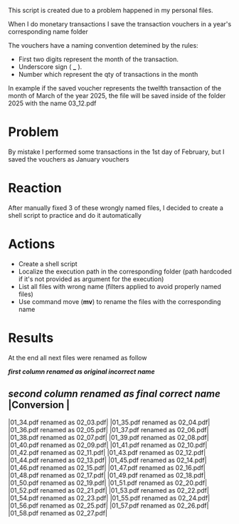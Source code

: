 This script is created due to a problem happened in my personal files.

When I do monetary transactions I save the transaction vouchers in a year's corresponding name folder

The vouchers have a naming convention detemined by the rules:
* First two digits represent the month of the transaction.
* Underscore sign ( **_** ).
* Number which represent the qty of transactions in the month

In example if the saved voucher represents the twelfth transaction of the month of March of the year 2025,
the file will be saved inside of the folder 2025 with the name 03_12.pdf

# Problem
By mistake I performed some transactions in the 1st day of February, but I saved the vouchers as January vouchers

# Reaction
After manually fixed 3 of these wrongly named files, I decided to create a shell script to practice and do it automatically 

# Actions
* Create a shell script
* Localize the execution path in the corresponding folder (path hardcoded if it's not provided as argument for the execution)
* List all files with wrong name (filters applied to avoid properly named files)
* Use command move (**mv**) to rename the files with the corresponding name

# Results
At the end all next files were renamed as follow

__*first column renamed as original incorrect name*__

__*second column renamed as final correct name*__
|Conversion            |
------------------------
|01_34.pdf renamed as 02_03.pdf|
|01_35.pdf renamed as 02_04.pdf|
|01_36.pdf renamed as 02_05.pdf|
|01_37.pdf renamed as 02_06.pdf|
|01_38.pdf renamed as 02_07.pdf|
|01_39.pdf renamed as 02_08.pdf|
|01_40.pdf renamed as 02_09.pdf|
|01_41.pdf renamed as 02_10.pdf|
|01_42.pdf renamed as 02_11.pdf|
|01_43.pdf renamed as 02_12.pdf|
|01_44.pdf renamed as 02_13.pdf|
|01_45.pdf renamed as 02_14.pdf|
|01_46.pdf renamed as 02_15.pdf|
|01_47.pdf renamed as 02_16.pdf|
|01_48.pdf renamed as 02_17.pdf|
|01_49.pdf renamed as 02_18.pdf|
|01_50.pdf renamed as 02_19.pdf|
|01_51.pdf renamed as 02_20.pdf|
|01_52.pdf renamed as 02_21.pdf|
|01_53.pdf renamed as 02_22.pdf|
|01_54.pdf renamed as 02_23.pdf|
|01_55.pdf renamed as 02_24.pdf|
|01_56.pdf renamed as 02_25.pdf|
|01_57.pdf renamed as 02_26.pdf|
|01_58.pdf renamed as 02_27.pdf|